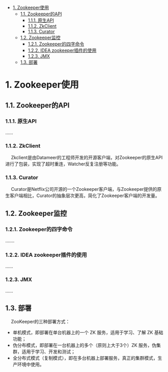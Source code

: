 
<!-- TOC -->

- [1. Zookeeper使用](#1-zookeeper使用)
    - [1.1. Zookeeper的API](#11-zookeeper的api)
        - [1.1.1. 原生API](#111-原生api)
        - [1.1.2. ZkClient](#112-zkclient)
        - [1.1.3. Curator](#113-curator)
    - [1.2. Zookeeper监控](#12-zookeeper监控)
        - [1.2.1. Zookeeper的四字命令](#121-zookeeper的四字命令)
        - [1.2.2. IDEA zookeeper插件的使用](#122-idea-zookeeper插件的使用)
        - [1.2.3. JMX](#123-jmx)
    - [1.3. 部署](#13-部署)

<!-- /TOC -->

# 1. Zookeeper使用  
<!-- 
acl权限设置 
https://mp.weixin.qq.com/s/PZPSQcxJEeBFYgN2lJoSRQ
-->

## 1.1. Zookeeper的API  
### 1.1.1. 原生API  
......  

### 1.1.2. ZkClient  
&emsp; Zkclient是由Datameer的工程师开发的开源客户端，对Zookeeper的原生API进行了包装，实现了超时重连，Watcher反复注册等功能。  

### 1.1.3. Curator  
&emsp; Curator是Netflix公司开源的一个Zookeeper客户端，与Zookeeper提供的原生客户端相比，Curator的抽象层次更高，简化了Zookeeper客户端的开发量。  

## 1.2. Zookeeper监控  
<!-- 
taokeeper
-->
### 1.2.1. Zookeeper的四字命令  
.......  

### 1.2.2. IDEA zookeeper插件的使用  
......  

### 1.2.3. JMX  
......


## 1.3. 部署
&emsp; ZooKeeper的三种部署方式：  

* 单机模式，即部署在单台机器上的一个 ZK 服务，适用于学习、了解 ZK 基础功能；
* 伪分布模式，即部署在一台机器上的多个（原则上大于3个）ZK 服务，伪集群，适用于学习、开发和测试；
* 全分布式模式（复制模式），即在多台机器上部署服务，真正的集群模式，生产环境中使用。


